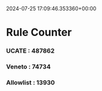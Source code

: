 2024-07-25 17:09:46.353360+00:00
# Rule Counter 
 ### UCATE : 487862

 ### Veneto : 74734

 ### Allowlist : 13930